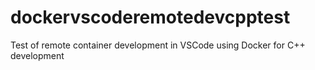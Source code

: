 # dockervscoderemotedevcpptest
Test of remote container development in VSCode using Docker for C++ development
